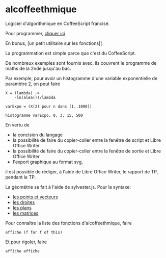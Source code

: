 # alcoffeethmique



Logiciel d'algorithmique en CoffeeScript francisé.


Pour programmer, [cliquer ici](https://alainbusser.github.io/alcoffeethmique/alcoffeethmique.html)


En bonus, [un petit utilitaire sur les fonctions](


La programmation est simple parce que c'est du CoffeeScript.

De nombreux exemples sont fournis avec, ils couvrent le programme de maths de la 2nde jusqu'au bac.

Par exemple, pour avoir un histogramme d'une variable exponentielle de paramètre 2, on peut faire


	X = (lambda) ->
		-ln(alea())/lambda
	
	varExpo = (X(2) pour n dans [1..1000])
	
	histogramme varExpo, 0, 3, 15, 500


En vertu de 

* la concision du langage
* la possibilité de faire du copier-coller entre la fenêtre de script et Libre Office Writer
* la possibilité de faire du copier-coller entre la fenêtre de sortie et Libre Office Writer
* l'export graphique au format svg,

il est possible de rédiger, à l'aide de Libre Office Writer, le rapport de TP, pendant le TP.


La géométrie se fait à l'aide de sylvester.js. Pour la syntaxe:

* [les points et vecteurs](https://alainbusser.github.io/alcoffeethmique/Vector.html)
* [les droites](https://alainbusser.github.io/alcoffeethmique/Lines.html)
* [les plans](https://alainbusser.github.io/alcoffeethmique/Planes.html)
* [les matrices](https://alainbusser.github.io/alcoffeethmique/Matrix.html)

Pour connaître la liste des fonctions d'alcoffeethmique, faire

	affiche (f for f of this)
	

Et pour rigoler, faire

	affiche affiche
